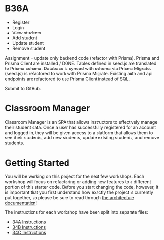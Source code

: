 # B36A

- Register
- Login
- View students
- Add student
- Update student
- Remove student

Assignment = update only backend code (refactor with Prisma).
Prisma and Prisma Client are installed / DONE.
Tables defined in seed.js are translated to Prisma schema.
Database is synced with schema via Prisma Migrate.
(seed.js) is refactored to work with Prisma Migrate.
Existing auth and api endpoints are refactored to use Prisma Client instead of SQL.

Submit to GitHub.



# Classroom Manager

Classroom Manager is an SPA that allows instructors to effectively manage their student data. Once a user has successfully registered for an account and logged in, they will be given access to a platform that allows them to see their students, add new students, update existing students, and remove students.

# Getting Started

You will be working on this project for the next few workshops. Each workshop will focus on refactoring or adding new features to a different portion of this starter code. Before you start changing the code, however, it is important that you first understand how exactly the project is currently put together, so please be sure to read through [the architecture documentation](docs/architecture.md)!

The instructions for each workshop have been split into separate files:

- [34A Instructions](docs/34A.md)
- [34B Instructions](docs/34B.md)
- [34C Instructions](docs/34C.md)
